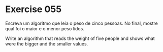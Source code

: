 # Exercise 055

Escreva um algoritmo que leia o peso de cinco pessoas. No final, mostre qual foi o maior
e o menor peso lidos.

Write an algorithm that reads the weight of five people and shows what were the bigger and
the smaller values.
